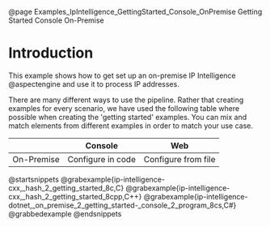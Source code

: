 @page Examples_IpIntelligence_GettingStarted_Console_OnPremise Getting Started Console On-Premise

# Introduction

This example shows how to get set up an on-premise IP Intelligence @aspectengine and use it 
to process IP addresses.

There are many different ways to use the pipeline. Rather that creating examples for every scenario, 
we have used the following table where possible when creating the 'getting started' examples. 
You can mix and match elements from different examples in order to match your use case.

|            | Console             | Web                 |
|------------|---------------------|---------------------|
| On-Premise | Configure in code   | Configure from file |

@startsnippets
@grabexample{ip-intelligence-cxx,_hash_2_getting_started_8c,C}
@grabexample{ip-intelligence-cxx,_hash_2_getting_started_8cpp,C++}
@grabexample{ip-intelligence-dotnet,_on_premise_2_getting_started-_console_2_program_8cs,C#}
@grabbedexample
@endsnippets
